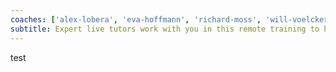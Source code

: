```yaml
---
coaches: ['alex-lobera', 'eva-hoffmann', 'richard-moss', 'will-voelcker']
subtitle: Expert live tutors work with you in this remote training to help you master React without having to cut into valuable work!
---
```


test
